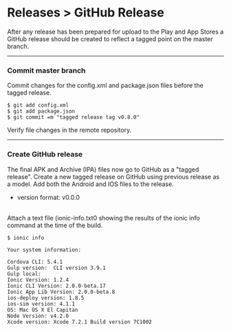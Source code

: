 <div class="page-header">
  <h1  id="page-title">Releases > GitHub Release</h1>
</div>

After any release has been prepared for upload to the Play and App Stores a GitHub release
should be created to reflect a tagged point on the master branch.

___
### Commit master branch

Commit changes for the config.xml and package.json files before the tagged release.

```
$ git add config.xml
$ git add package.json
$ git commit =m "tagged release tag v0.8.0"
```

Verify file changes in the remote repository.


___
### Create GitHub release
The final APK and Archive (IPA) files now go to GitHub as a "tagged release".
Create a new tagged release on GitHub using previous release as a model. Add both the Android
and IOS files to the release.

* version format:  v0.0.0

<br/>
Attach a text file (ionic-info.txt0 showing the results of the ionic info command at the time of the build.

```none
$ ionic info  

Your system information:

Cordova CLI: 5.4.1
Gulp version:  CLI version 3.9.1
Gulp local:  
Ionic Version: 1.2.4
Ionic CLI Version: 2.0.0-beta.17
Ionic App Lib Version: 2.0.0-beta.8
ios-deploy version: 1.8.5
ios-sim version: 4.1.1
OS: Mac OS X El Capitan
Node Version: v4.2.0
Xcode version: Xcode 7.2.1 Build version 7C1002
```
